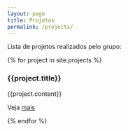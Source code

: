 ```yaml
---
layout: page
title: Projetos
permalink: /projects/
---
```


<p>Lista de projetos realizados pelo grupo:</p>

{% for project in site.projects %}
<h3> {{project.title}}  </h3>
<p>  {{project.content}} </p>
Veja <a href=" {{project.link}}">mais</a>

{% endfor %}




